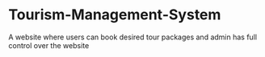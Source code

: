 # Tourism-Management-System
A website where users can book desired tour packages and admin has full control over the website 
